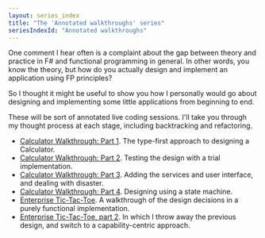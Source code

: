 ```yaml
---
layout: series_index
title: "The 'Annotated walkthroughs' series"
seriesIndexId: "Annotated walkthroughs"
---
```


One comment I hear often is a complaint about the gap between theory and practice in F# and functional programming in general.
In other words, you know the theory, but how do you actually design and implement an application using FP principles?

So I thought it might be useful to show you how I personally would go about designing and implementing some little applications from beginning to end.

These will be sort of annotated live coding sessions. I'll take you through my thought process at each stage, including backtracking and refactoring.


* [Calculator Walkthrough: Part 1](../posts/calculator-design.md). The type-first approach to designing a Calculator.
* [Calculator Walkthrough: Part 2](../posts/calculator-implementation.md). Testing the design with a trial implementation.
* [Calculator Walkthrough: Part 3](../posts/calculator-complete-v1.md). Adding the services and user interface, and dealing with disaster.
* [Calculator Walkthrough: Part 4](../posts/calculator-complete-v2.md). Designing using a state machine.
* [Enterprise Tic-Tac-Toe](../posts/enterprise-tic-tac-toe.md). A walkthrough of the design decisions in a purely functional implementation.
* [Enterprise Tic-Tac-Toe, part 2](../posts/enterprise-tic-tac-toe-2.md). In which I throw away the previous design, and switch to a capability-centric approach.
